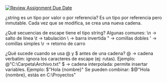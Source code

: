 [![Review Assignment Due Date](https://classroom.github.com/assets/deadline-readme-button-22041afd0340ce965d47ae6ef1cefeee28c7c493a6346c4f15d667ab976d596c.svg)](https://classroom.github.com/a/24pP-Pw_)

¿string es un tipo por valor o por referencia?
Es un tipo por referencia pero inmutable. Cada vez que se modifica, se crea una nueva cadena.

¿Qué secuencias de escape tiene el tipo string?
Algunas comunes:
\n → salto de línea
\t → tabulación
\\ → barra invertida
\" → comillas dobles
\' → comillas simples
\r → retorno de carro

¿Qué sucede cuando se usa @ y $ antes de una cadena?
@ → cadena verbatim: ignora los caracteres de escape (ej: rutas).
Ejemplo: @"C:\Carpeta\Archivo.txt"
$ → cadena interpolada: permite insertar variables.
Ejemplo: $"Hola {nombre}"
Se pueden combinar: $@"Hola {nombre}, estás en C:\Proyectos\"